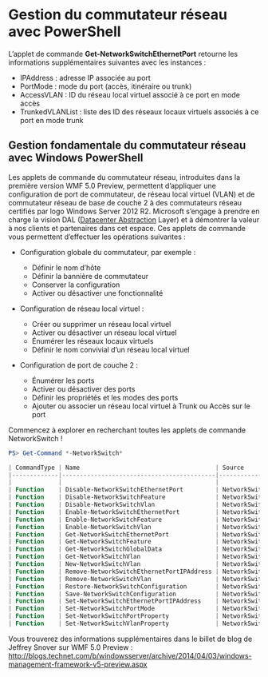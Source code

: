 # Gestion du commutateur réseau avec PowerShell

L’applet de commande **Get-NetworkSwitchEthernetPort** retourne les informations supplémentaires suivantes avec les instances :
-   IPAddress : adresse IP associée au port
-   PortMode : mode du port (accès, itinéraire ou trunk)
-   AccessVLAN : ID du réseau local virtuel associé à ce port en mode accès
-   TrunkedVLANList : liste des ID des réseaux locaux virtuels associés à ce port en mode trunk

## Gestion fondamentale du commutateur réseau avec Windows PowerShell
Les applets de commande du commutateur réseau, introduites dans la première version WMF 5.0 Preview, permettent d’appliquer une configuration de port de commutateur, de réseau local virtuel (VLAN) et de commutateur réseau de base de couche 2 à des commutateurs réseau certifiés par logo Windows Server 2012 R2. Microsoft s’engage à prendre en charge la vision DAL ([Datacenter Abstraction](http://technet.microsoft.com/en-us/cloud/dal.aspx) Layer) et à démontrer la valeur à nos clients et partenaires dans cet espace. Ces applets de commande vous permettent d’effectuer les opérations suivantes :

-   Configuration globale du commutateur, par exemple :
    -   Définir le nom d’hôte
    -   Définir la bannière de commutateur
    -   Conserver la configuration
    -   Activer ou désactiver une fonctionnalité

-   Configuration de réseau local virtuel :
    -   Créer ou supprimer un réseau local virtuel
    -   Activer ou désactiver un réseau local virtuel
    -   Énumérer les réseaux locaux virtuels
    -   Définir le nom convivial d’un réseau local virtuel

-   Configuration de port de couche 2 :
    -   Énumérer les ports
    -   Activer ou désactiver des ports
    -   Définir les propriétés et les modes des ports
    -   Ajouter ou associer un réseau local virtuel à Trunk ou Accès sur le port

Commencez à explorer en recherchant toutes les applets de commande NetworkSwitch !

```powershell
PS> Get-Command *-NetworkSwitch*

| CommandType | Name                                      | Source        |
|-------------|-------------------------------------------|---------------|
|             |                                           |               |
| Function    | Disable-NetworkSwitchEthernetPort         | NetworkSwitch |
| Function    | Disable-NetworkSwitchFeature              | NetworkSwitch |
| Function    | Disable-NetworkSwitchVlan                 | NetworkSwitch |
| Function    | Enable-NetworkSwitchEthernetPort          | NetworkSwitch |
| Function    | Enable-NetworkSwitchFeature               | NetworkSwitch |
| Function    | Enable-NetworkSwitchVlan                  | NetworkSwitch |
| Function    | Get-NetworkSwitchEthernetPort             | NetworkSwitch |
| Function    | Get-NetworkSwitchFeature                  | NetworkSwitch |
| Function    | Get-NetworkSwitchGlobalData               | NetworkSwitch |
| Function    | Get-NetworkSwitchVlan                     | NetworkSwitch |
| Function    | New-NetworkSwitchVlan                     | NetworkSwitch |
| Function    | Remove-NetworkSwitchEthernetPortIPAddress | NetworkSwitch |
| Function    | Remove-NetworkSwitchVlan                  | NetworkSwitch |
| Function    | Restore-NetworkSwitchConfiguration        | NetworkSwitch |
| Function    | Save-NetworkSwitchConfiguration           | NetworkSwitch |
| Function    | Set-NetworkSwitchEthernetPortIPAddress    | NetworkSwitch |
| Function    | Set-NetworkSwitchPortMode                 | NetworkSwitch |
| Function    | Set-NetworkSwitchPortProperty             | NetworkSwitch |
| Function    | Set-NetworkSwitchVlanProperty             | NetworkSwitch |
```

Vous trouverez des informations supplémentaires dans le billet de blog de Jeffrey Snover sur WMF 5.0 Preview : <http://blogs.technet.com/b/windowsserver/archive/2014/04/03/windows-management-framework-v5-preview.aspx>


<!--HONumber=Jun16_HO4-->


